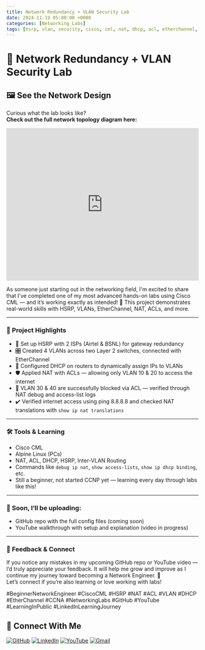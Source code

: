 ```yaml
---
title: Network Redundancy + VLAN Security Lab
date: 2024-11-19 05:00:00 +0000
categories: [Networking_Labs]
tags: [hsrp, vlan, security, cisco, cml, nat, dhcp, acl, etherchannel, inter-vlan, networklab]
---
```


# 🚀 Network Redundancy + VLAN Security Lab

## 🖼️ See the Network Design

Curious what the lab looks like?  
**Check out the full network topology diagram here:**

<!-- Embed full YouTube video -->
<iframe width="100%" height="400"
  src="https://www.youtube.com/embed/sIpxjIj7xF4"
  title="YouTube video player"
  frameborder="0"
  allow="accelerometer; autoplay; clipboard-write; encrypted-media; gyroscope; picture-in-picture"
  allowfullscreen>
</iframe>

As someone just starting out in the networking field, I'm excited to share that I've completed one of my most advanced hands-on labs using Cisco CML — and it’s working exactly as intended! 👏 This project demonstrates real-world skills with HSRP, VLANs, EtherChannel, NAT, ACLs, and more.

---

### 📌 Project Highlights

- 🧩 Set up HSRP with 2 ISPs (Airtel & BSNL) for gateway redundancy  
- 🎛️ Created 4 VLANs across two Layer 2 switches, connected with EtherChannel  
- 🔄 Configured DHCP on routers to dynamically assign IPs to VLANs  
- 🛡️ Applied NAT with ACLs — allowing only VLAN 10 & 20 to access the internet  
- 🚫 VLAN 30 & 40 are successfully blocked via ACL — verified through NAT debug and access-list logs  
- ✔️ Verified internet access using ping 8.8.8.8 and checked NAT translations with `show ip nat translations`  

---

### 🛠️ Tools & Learning

- Cisco CML  
- Alpine Linux (PCs)  
- NAT, ACL, DHCP, HSRP, Inter-VLAN Routing  
- Commands like `debug ip nat`, `show access-lists`, `show ip dhcp binding`, etc.  
- Still a beginner, not started CCNP yet — learning every day through labs like this!

---

### 🎥 Soon, I’ll be uploading:

- GitHub repo with the full config files (coming soon)  
- YouTube walkthrough with setup and explanation (video in progress)  

---

### 🙏 Feedback & Connect

If you notice any mistakes in my upcoming GitHub repo or YouTube video — I’d truly appreciate your feedback. It will help me grow and improve as I continue my journey toward becoming a Network Engineer. 🤝  
Let’s connect if you’re also learning or love working with labs!

#BeginnerNetworkEngineer #CiscoCML #HSRP #NAT #ACL #VLAN #DHCP #EtherChannel #CCNA #NetworkingLabs #GitHub #YouTube #LearningInPublic #LinkedInLearningJourney


## 🙌 Connect With Me

[![GitHub](https://img.shields.io/badge/GitHub-Profile-black?style=for-the-badge&logo=github)](https://github.com/Ntwork-Beginner)
[![LinkedIn](https://img.shields.io/badge/LinkedIn-Connect-blue?style=for-the-badge&logo=linkedin)](https://www.linkedin.com/in/ntworkbeginner/)
[![YouTube](https://img.shields.io/badge/YouTube-Subscribe-red?style=for-the-badge&logo=youtube)](https://www.youtube.com/@Ntwork_Beginner)
[![Gmail](https://img.shields.io/badge/Gmail-Mail-red?style=for-the-badge&logo=gmail)](mailto:your.bittudhillon011@gmail.com)
